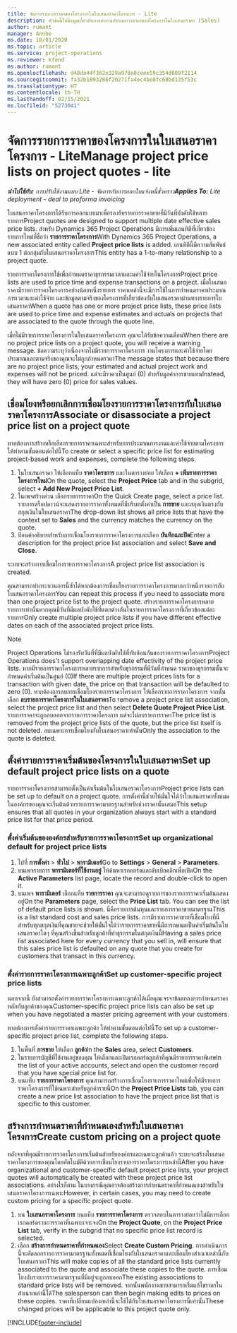 ```yaml
---
title: จัดการรายการราคาของโครงการในใบเสนอราคาโครงการ - Lite
description: หัวข้อนี้ให้ข้อมูลเกี่ยวกับการทำงานกับรายการราคาของโครงการในใบเสนอราคา (Sales)
author: rumant
manager: Annbe
ms.date: 10/01/2020
ms.topic: article
ms.service: project-operations
ms.reviewer: kfend
ms.author: rumant
ms.openlocfilehash: d48da44f382e329a978a8ceee59c354d009f2114
ms.sourcegitcommit: fa32b1893286f20271fa4ec4be8fc68bd135f53c
ms.translationtype: HT
ms.contentlocale: th-TH
ms.lasthandoff: 02/15/2021
ms.locfileid: "5273041"
---
```

# <a name="manage-project-price-lists-on-project-quotes---lite"></a><span data-ttu-id="202d0-104">จัดการรายการราคาของโครงการในใบเสนอราคาโครงการ - Lite</span><span class="sxs-lookup"><span data-stu-id="202d0-104">Manage project price lists on project quotes - lite</span></span>

<span data-ttu-id="202d0-105">_**นำไปใช้กับ:** การปรับใช้งานแบบ Lite - จัดการกับการออกใบแจ้งหนี้ชั่วคราว_</span><span class="sxs-lookup"><span data-stu-id="202d0-105">_**Applies To:** Lite deployment - deal to proforma invoicing_</span></span>

<span data-ttu-id="202d0-106">ใบเสนอราคาโครงการได้รับการออกแบบมาเพื่อรองรับรายการราคาขายที่มีวันที่บังคับใช้หลายรายการ</span><span class="sxs-lookup"><span data-stu-id="202d0-106">Project quotes are designed to support multiple date effective sales price lists.</span></span> <span data-ttu-id="202d0-107">สำหรับ Dynamics 365 Project Operations มีการเพิ่มเอนทิตีที่เกี่ยวข้องรายการใหม่ที่ชื่อว่า **รายการราคาโครงการ**</span><span class="sxs-lookup"><span data-stu-id="202d0-107">With Dynamics 365 Project Operations, a new associated entity called **Project price lists** is added.</span></span> <span data-ttu-id="202d0-108">เอนทิตีนี้มีความสัมพันธ์แบบ 1 ต่อกลุ่มกับใบเสนอราคาโครงการ</span><span class="sxs-lookup"><span data-stu-id="202d0-108">This entity has a 1-to-many relationship to a project quote.</span></span>

<span data-ttu-id="202d0-109">รายการราคาโครงการใช้เพื่อกำหนดราคาธุรกรรมเวลาและมค่าใช้จ่ายในโครงการ</span><span class="sxs-lookup"><span data-stu-id="202d0-109">Project price lists are used to price time and expense transactions on a project.</span></span> <span data-ttu-id="202d0-110">เมื่อใบเสนอราคามีรายการราคาโครงการอย่างน้อยหนึ่งรายการ ราคาเหล่านี้จะมีการใช้ในการกำหนดราคาประมาณการเวลาและค่าใช้จ่าย และข้อมูลตามจริงของโครงการที่เกี่ยวข้องกับใบเสนอราคาผ่านทางรายการใบเสนอราคา</span><span class="sxs-lookup"><span data-stu-id="202d0-110">When a quote has one or more project price lists, these price lists are used to price time and expense estimates and actuals on projects that are associated to the quote through the quote line.</span></span>

<span data-ttu-id="202d0-111">เมื่อไม่มีรายการราคาโครงการในใบเสนอราคาโครงการ คุณจะได้รับข้อความเตือน</span><span class="sxs-lookup"><span data-stu-id="202d0-111">When there are no project price lists on a project quote, you will receive a warning message.</span></span> <span data-ttu-id="202d0-112">ข้อความระบุว่าเนื่องจากไม่มีรายการราคาโครงการ งานโครงการและค่าใช้จ่ายโดยประมาณและตามจริงของคุณจะไม่ถูกกำหนดราคา</span><span class="sxs-lookup"><span data-stu-id="202d0-112">The message states that because there are no project price lists, your estimated and actual project work and expenses will not be priced.</span></span> <span data-ttu-id="202d0-113">แต่จะมีราคาเป็นศูนย์ (0) สำหรับมูลค่าการขายแทน</span><span class="sxs-lookup"><span data-stu-id="202d0-113">Instead, they will have zero (0) price for sales values.</span></span>

## <a name="associate-or-disassociate-a-project-price-list-on-a-project-quote"></a><span data-ttu-id="202d0-114">เชื่อมโยงหรือยกเลิกการเชื่อมโยงรายการราคาโครงการกับใบเสนอราคาโครงการ</span><span class="sxs-lookup"><span data-stu-id="202d0-114">Associate or disassociate a project price list on a project quote</span></span>

<span data-ttu-id="202d0-115">หากต้องการสร้างหรือเลือกรายการราคาเฉพาะสำหรับการประมาณการงานและค่าใช้จ่ายตามโครงการ ให้ทำตามขั้นตอนต่อไปนี้</span><span class="sxs-lookup"><span data-stu-id="202d0-115">To create or select a specific price list for estimating project-based work and expenses, complete the following steps.</span></span>

1. <span data-ttu-id="202d0-116">ในใบเสนอราคา ให้เลือกแท็บ **ราคาโครงการ** และในตารางย่อย ให้เลือก **+ เพิ่มรายการราคาโครงการใหม่**</span><span class="sxs-lookup"><span data-stu-id="202d0-116">On the quote, select the **Project Price** tab and in the subgrid, select **+ Add New Project Price List**.</span></span>
2. <span data-ttu-id="202d0-117">ในเพจสร้างด่วน เลือกรายการราคา</span><span class="sxs-lookup"><span data-stu-id="202d0-117">On the Quick Create page, select a price list.</span></span> <span data-ttu-id="202d0-118">รายการดร็อปดาวน์จะแสดงรายการราคาทั้งหมดที่มีบริบทตั้งค่าเป็น **การขาย** และสกุลเงินตรงกับสกุลเงินในใบเสนอราคา</span><span class="sxs-lookup"><span data-stu-id="202d0-118">The drop-down list shows all price lists that have the context set to **Sales** and the currency matches the currency on the quote.</span></span>
4. <span data-ttu-id="202d0-119">ป้อนคำอธิบายสำหรับการเชื่อมโยงรายการราคาโครงการและเลือก **บันทึกและปิด**</span><span class="sxs-lookup"><span data-stu-id="202d0-119">Enter a description for the project price list association and select **Save and Close**.</span></span>

<span data-ttu-id="202d0-120">ระบบจะสร้างการเชื่อมโยงรายการราคาโครงการ</span><span class="sxs-lookup"><span data-stu-id="202d0-120">A project price list association is created.</span></span>

<span data-ttu-id="202d0-121">คุณสามารถทำกระบวนการนี้ซ้ำได้หากต้องการเชื่อมโยงรายการราคาโครงการมากกว่าหนึ่งรายการกับใบเสนอราคาโครงการ</span><span class="sxs-lookup"><span data-stu-id="202d0-121">You can repeat this process if you need to associate more than one project price list to the project quote.</span></span> <span data-ttu-id="202d0-122">สร้างรายการราคาโครงการหลายรายการเท่านั้นหากคุณมีวันที่มีผลบังคับใช้ที่แตกต่างกันในรายการราคาโครงการที่เกี่ยวข้องแต่ละรายการ</span><span class="sxs-lookup"><span data-stu-id="202d0-122">Only create multiple project price lists if you have different effective dates on each of the associated project price lists.</span></span>

> [!NOTE]
> <span data-ttu-id="202d0-123">Project Operations ไม่รองรับวันที่ที่มีผลบังคับใช้ที่ทับซ้อนกันของรายการราคาโครงการ</span><span class="sxs-lookup"><span data-stu-id="202d0-123">Project Operations does't support overlapping date effectivity of the project price lists.</span></span> <span data-ttu-id="202d0-124">หากมีรายการราคาโครงการหลายรายการสำหรับธุรกรรมที่มีวันที่กำหนด ราคาของธุรกรรมนั้นจะกำหนดค่าเริ่มต้นเป็นศูนย์ (0)</span><span class="sxs-lookup"><span data-stu-id="202d0-124">If there are multiple project prices lists for a transaction with given date, the price on that transaction will be defaulted to zero (0).</span></span>
<span data-ttu-id="202d0-125">หากต้องการลบการเชื่อมโยงรายการราคาโครงการ ให้เลือกรายการราคาโครงการ จากนั้นเลือก **ลบรายการราคาโครงการในใบเสนอราคา**</span><span class="sxs-lookup"><span data-stu-id="202d0-125">To remove a project price list association, select the project price list and then select **Delete Quote Project Price List**.</span></span> <span data-ttu-id="202d0-126">รายการราคาจะถูกลบออกจากรายการราคาโครงการ แต่จะไม่ลบรายการราคา</span><span class="sxs-lookup"><span data-stu-id="202d0-126">The price list is removed from the project price lists of the quote, but the price list itself is not deleted.</span></span> <span data-ttu-id="202d0-127">ลบเฉพาะการเชื่อมโยงกับใบเสนอราคาเท่านั้น</span><span class="sxs-lookup"><span data-stu-id="202d0-127">Only the association to the quote is deleted.</span></span>

## <a name="set-up-default-project-price-lists-on-a-quote"></a><span data-ttu-id="202d0-128">ตั้งค่ารายการราคาเริ่มต้นของโครงการในใบเสนอราคา</span><span class="sxs-lookup"><span data-stu-id="202d0-128">Set up default project price lists on a quote</span></span>

<span data-ttu-id="202d0-129">รายการราคาโครงการสามารถตั้งเป็นค่าเริ่มต้นในใบเสนอราคาโครงการ</span><span class="sxs-lookup"><span data-stu-id="202d0-129">Project price lists can be set up to default on a project quote.</span></span> <span data-ttu-id="202d0-130">การตั้งค่านี้ช่วยให้มั่นใจได้ว่าใบเสนอราคาทั้งหมดในองค์กรของคุณจะเริ่มต้นด้วยรายการราคามาตรฐานสำหรับช่วงราคานั้นเสมอ</span><span class="sxs-lookup"><span data-stu-id="202d0-130">This setup ensures that all quotes in your organization always start with a standard price list for that price period.</span></span>

### <a name="set-up-organizational-default-for-project-price-lists"></a><span data-ttu-id="202d0-131">ตั้งค่าเริ่มต้นขององค์กรสำหรับรายการราคาโครงการ</span><span class="sxs-lookup"><span data-stu-id="202d0-131">Set up organizational default for project price lists</span></span>

1. <span data-ttu-id="202d0-132">ไปที่ **การตั้งค่า** > **ทั่วไป** > **พารามิเตอร์**</span><span class="sxs-lookup"><span data-stu-id="202d0-132">Go to **Settings** > **General** > **Parameters**.</span></span>
2. <span data-ttu-id="202d0-133">บนเพจรายการ **พารามิเตอร์ที่ใช้งานอยู่** ให้ค้นหาเรกคอร์ดและดับเบิลคลิกเพื่อเปิด</span><span class="sxs-lookup"><span data-stu-id="202d0-133">On the **Active Parameters** list page, locate the record and double-click to open it.</span></span> 
3. <span data-ttu-id="202d0-134">บนเพจ **พารามิเตอร์** เลือกแท็บ **รายการราคา** คุณจะสามารถดูรายการของรายการราคาเริ่มต้นแสดงอยู่</span><span class="sxs-lookup"><span data-stu-id="202d0-134">On the **Parameters** page, select the **Price List** tab. You can see the list of default price lists is shown.</span></span> <span data-ttu-id="202d0-135">นี่คือรายการต้นทุนและรายการราคาขายมาตรฐาน</span><span class="sxs-lookup"><span data-stu-id="202d0-135">This is a list standard cost and sales price lists.</span></span> <span data-ttu-id="202d0-136">การมีรายการราคาขายที่เชื่อมโยงที่นี่สำหรับทุกสกุลเงินที่คุณขายจะช่วยให้มั่นใจได้ว่ารายการราคาขายนี้มีการกหนดเป็นค่าเริ่มต้นในใบเสนอราคาใดๆ ที่คุณสร้างขึ้นสำหรับลูกค้าที่ทำธุรกรรมในสกุลเงินนี้</span><span class="sxs-lookup"><span data-stu-id="202d0-136">Having a sales price list associated here for every currency that you sell in, will ensure that this sales price list is defaulted on any quote that you create for customers that transact in this currency.</span></span>

### <a name="set-up-customer-specific-project-price-lists"></a><span data-ttu-id="202d0-137">ตั้งค่ารายการราคาโครงการเฉพาะลูกค้า</span><span class="sxs-lookup"><span data-stu-id="202d0-137">Set up customer-specific project price lists</span></span>

<span data-ttu-id="202d0-138">นอกจากนี้ ยังสามารถตั้งค่ารายการราคาโครงการเฉพาะลูกค้าได้เมื่อคุณเจรจาข้อตกลงการกำหนดราคาหลักกับลูกค้าของคุณ</span><span class="sxs-lookup"><span data-stu-id="202d0-138">Customer-specific project price lists can also be set up when you have negotiated a master pricing agreement with your customers.</span></span>

<span data-ttu-id="202d0-139">หากต้องการตั้งค่ารายการราคาเฉพาะลูกค้า ให้ทำตามขั้นตอนต่อไปนี้</span><span class="sxs-lookup"><span data-stu-id="202d0-139">To set up a customer-specific project price list, complete the following steps.</span></span>

1. <span data-ttu-id="202d0-140">ในพื้นที่ **การขาย** ให้เลือก **ลูกค้า**</span><span class="sxs-lookup"><span data-stu-id="202d0-140">In the **Sales** area, select **Customers**.</span></span>
2. <span data-ttu-id="202d0-141">ในรายการบัญชีที่ใช้งานอยู่ของคุณ ให้เลือกและเปิดเรกคอร์ดลูกค้าที่คุณมีรายการราคาพิเศษ</span><span class="sxs-lookup"><span data-stu-id="202d0-141">In the list of your active accounts, select and open the customer record that you have special price list for.</span></span>
3. <span data-ttu-id="202d0-142">บนแท็บ **รายการราคาโครงการ** คุณสามารถสร้างการเชื่อมโยงรายการราคาใหม่เพื่อให้มีรายการราคาโครงการที่ใช้เฉพาะสำหรับลูกค้ารายนี้</span><span class="sxs-lookup"><span data-stu-id="202d0-142">On the **Project Price Lists** tab, you can create a new price list association to have the project price list that is specific to this customer.</span></span>

## <a name="create-custom-pricing-on-a-project-quote"></a><span data-ttu-id="202d0-143">สร้างการกำหนดราคาที่กำหนดเองสำหรับใบเสนอราคาโครงการ</span><span class="sxs-lookup"><span data-stu-id="202d0-143">Create custom pricing on a project quote</span></span>

<span data-ttu-id="202d0-144">หลังจากที่คุณมีรายการราคาโครงการเริ่มต้นสำหรับองค์กรและเฉพาะลูกค้าแล้ว ระบบจะสร้างใบเสนอราคาโครงการของคุณโดยอัตโนมัติด้วยการเชื่อมโยงรายการราคาโครงการเหล่านี้</span><span class="sxs-lookup"><span data-stu-id="202d0-144">After you have organizational and customer-specific default project price lists, your project quotes will automatically be created with these project price list associations.</span></span> <span data-ttu-id="202d0-145">อย่างไรก็ตาม ในบางกรณีคุณอาจต้องสร้างการกำหนดราคาที่กำหนดเองสำหรับใบเสนอราคาโครงการเฉพาะ</span><span class="sxs-lookup"><span data-stu-id="202d0-145">However, in certain cases, you may need to create custom pricing for a specific project quote.</span></span> 

1. <span data-ttu-id="202d0-146">บน **ใบเสนอราคาโครงการ** บนแท็บ **รายการราคาโครงการ** ตรวจสอบในตารางย่อยว่าไม่มีการเลือกเรกคอร์ดรายการราคาที่เฉพาะเจาะจง</span><span class="sxs-lookup"><span data-stu-id="202d0-146">On the **Project Quote**, on the **Project Price List** tab, verify in the subgrid that no specific price list record is selected.</span></span>
2. <span data-ttu-id="202d0-147">เลือก **สร้างการกำหนดราคาที่กำหนดเอง**</span><span class="sxs-lookup"><span data-stu-id="202d0-147">Select **Create Custom Pricing**.</span></span> <span data-ttu-id="202d0-148">การดำเนินการนี้จะคัดลอกรายการราคามาตรฐานทั้งหมดที่เชื่อมโยงกับใบเสนอราคาและเชื่อมโยงสำเนาเหล่านี้กับใบเสนอราคา</span><span class="sxs-lookup"><span data-stu-id="202d0-148">This will make copies of all the standard price lists currently associated to the quote and associate these copies to the quote.</span></span> <span data-ttu-id="202d0-149">การเชื่อมโยงกับรายการราคามาตรฐานที่มีอยู่จะถูกลบออก</span><span class="sxs-lookup"><span data-stu-id="202d0-149">The existing associations to standard price lists will be removed.</span></span> <span data-ttu-id="202d0-150">จากนั้นพนักงานขายสามารถเริ่มแก้ไขราคาในสำเนาเหล่านี้ได้</span><span class="sxs-lookup"><span data-stu-id="202d0-150">The salesperson can then begin making edits to prices on these copies.</span></span> <span data-ttu-id="202d0-151">ราคาที่เปลี่ยนแปลงเหล่านี้จะใช้ได้กับใบเสนอราคาโครงการนี้เท่านั้น</span><span class="sxs-lookup"><span data-stu-id="202d0-151">These changed prices will be applicable to this project quote only.</span></span>


[!INCLUDE[footer-include](../../includes/footer-banner.md)]